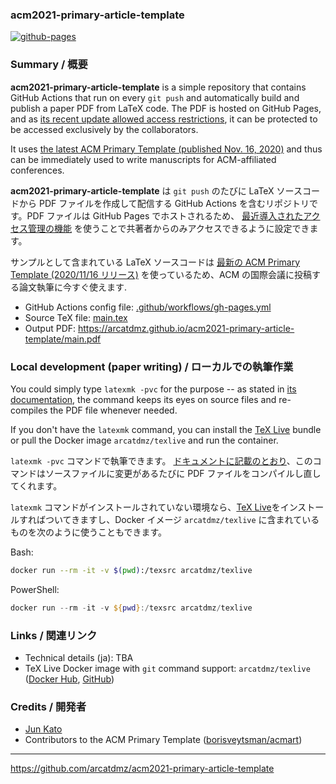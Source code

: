 ### acm2021-primary-article-template

[![github-pages](https://github.com/arcatdmz/acm2021-primary-article-template/workflows/github-pages/badge.svg)](https://github.com/arcatdmz/acm2021-primary-article-template/actions?query=workflow%3Agithub-pages)

### Summary / 概要

**acm2021-primary-article-template** is a simple repository that contains GitHub Actions that run on every `git push` and automatically build and publish a paper PDF from LaTeX code. The PDF is hosted on GitHub Pages, and as [its recent update allowed access restrictions](https://github.blog/changelog/2021-01-21-access-control-for-github-pages/), it can be protected to be accessed exclusively by the collaborators.

It uses [the latest ACM Primary Template (published Nov. 16, 2020)](https://www.acm.org/publications/taps/word-template-workflow) and thus can be immediately used to write manuscripts for ACM-affiliated conferences.

**acm2021-primary-article-template** は `git push` のたびに LaTeX ソースコードから PDF ファイルを作成して配信する GitHub Actions を含むリポジトリです。PDF ファイルは GitHub Pages でホストされるため、 [最近導入されたアクセス管理の機能](https://github.blog/changelog/2021-01-21-access-control-for-github-pages/) を使うことで共著者からのみアクセスできるように設定できます。

サンプルとして含まれている LaTeX ソースコードは [最新の ACM Primary Template (2020/11/16 リリース)](https://www.acm.org/publications/taps/word-template-workflow) を使っているため、ACM の国際会議に投稿する論文執筆に今すぐ使えます.

- GitHub Actions config file: [.github/workflows/gh-pages.yml](https://github.com/arcatdmz/acm2021-primary-article-template/blob/main/.github/workflows/gh-pages.yml)
- Source TeX file: [main.tex](https://github.com/arcatdmz/acm2021-primary-article-template/blob/main/main.tex)
- Output PDF: https://arcatdmz.github.io/acm2021-primary-article-template/main.pdf

### Local development (paper writing) / ローカルでの執筆作業

You could simply type `latexmk -pvc` for the purpose -- as stated in [its documentation](https://mg.readthedocs.io/latexmk.html), the command keeps its eyes on source files and re-compiles the PDF file whenever needed.

If you don't have the `latexmk` command, you can install the [TeX Live](https://tug.org/texlive/) bundle or pull the Docker image `arcatdmz/texlive` and run the container.

`latexmk -pvc` コマンドで執筆できます。 [ドキュメントに記載のとおり](https://mg.readthedocs.io/latexmk.html)、このコマンドはソースファイルに変更があるたびに PDF ファイルをコンパイルし直してくれます。

`latexmk` コマンドがインストールされていない環境なら、[TeX Live](https://tug.org/texlive/)をインストールすればついてきますし、Docker イメージ `arcatdmz/texlive` に含まれているものを次のように使うこともできます。

Bash:

```sh
docker run --rm -it -v $(pwd):/texsrc arcatdmz/texlive
```

PowerShell:

```ps1
docker run --rm -it -v ${pwd}:/texsrc arcatdmz/texlive
```

### Links / 関連リンク

- Technical details (ja): TBA
- TeX Live Docker image with `git` command support: `arcatdmz/texlive` ([Docker Hub](https://hub.docker.com/repository/docker/arcatdmz/texlive), [GitHub](https://github.com/arcatdmz/texlive))

### Credits / 開発者

- [Jun Kato](https://junkato.jp)
- Contributors to the ACM Primary Template ([borisveytsman/acmart](https://github.com/borisveytsman/acmart))

---

https://github.com/arcatdmz/acm2021-primary-article-template
